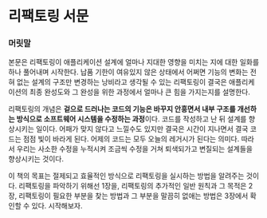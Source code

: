 # 리팩토링 서문

### 머릿말

본문은 리팩토링이 애플리케이션 설계에 얼마나 지대한 영향을 미치는 지에 대한 일화를 하나 풀어내며 시작한다. 납품 기한이 여유있지 않은 상태에서 어쩌면 기능의 변화는 전혀 없는 설계의 구조만 변경하는 낭비라고 생각될 수 있는 리팩토링이 결국은 애플리케이션의 최종 완성도와 그 완성을 위한 과정에서 얼마나 큰 힘을 가지는지를 설명한다.

리팩토링의 개념은 **겉으로 드러나는 코드의 기능은 바꾸지 안흥면서 내부 구조를 개선하는 방식으로 소프트웨어 시스템을 수정하는 과정**이다. 코드를 작성하고 난 뒤 설계를 향상시키는 일이다. 어패가 맞지 않다고 느낄수도 있지만 결국은 시간이 지나면서 결국 코드는 점점 빛이 바라게 된다. 어제의 코드는 모두 오늘의 레거시가 된다는 의미다. 따라서 우리는 사소한 수정을 누적시켜 조금씩 수정을 거쳐 퇴색되가고 변질되는 설계들을 향상시키는 것이다. 

이 책의 목표는 절제되고 효율적인 방식으로 리팩토링을 실시하는 방법을 알려주는 것이다. 리팩토링을 파악하기 위해선 1장을, 리팩토링의 추가적인 일반 원칙과 그 목적은 2장, 리팩토링이 필요한 부분을 찾는 방법과 그 부분을 말끔히 없애는 방법은 3장에서 확인할 수 있다. 시작해보자.